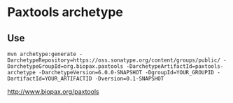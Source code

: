 # Paxtools archetype #

## Use ##

    mvn archetype:generate -DarchetypeRepository=https://oss.sonatype.org/content/groups/public/ -DarchetypeGroupId=org.biopax.paxtools -DarchetypeArtifactId=paxtools-archetype -DarchetypeVersion=6.0.0-SNAPSHOT -DgroupId=YOUR_GROUPID -DartifactId=YOUR_ARTIFACTID -Dversion=0.1-SNAPSHOT

http://www.biopax.org/paxtools


